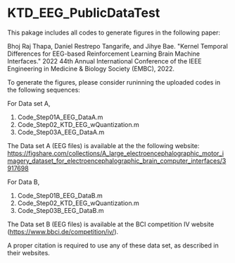 # KTD_EEG_PublicDataTest
This pakage includes all codes to generate figures in the following paper:

Bhoj Raj Thapa, Daniel Restrepo Tangarife, and Jihye Bae. "Kernel Temporal Differences for EEG-based Reinforcement Learning Brain Machine Interfaces." 2022 44th Annual International Conference of the IEEE Engineering in Medicine & Biology Society (EMBC), 2022.

To generate the figures, please consider runinning the uploaded codes in the following sequences:

For Data set A,
1. Code_Step01A_EEG_DataA.m
2. Code_Step02_KTD_EEG_wQuantization.m
3. Code_Step03A_EEG_DataA.m

The Data set A (EEG files) is available at the the following website: 
https://figshare.com/collections/A_large_electroencephalographic_motor_imagery_dataset_for_electroencephalographic_brain_computer_interfaces/3917698

For Data B,
1. Code_Step01B_EEG_DataB.m
2. Code_Step02_KTD_EEG_wQuantization.m
3. Code_Step03B_EEG_DataB.m

The Data set B (EEG files) is available at the BCI competition IV website (https://www.bbci.de/competition/iv/).

A proper citation is required to use any of these data set, as described in their websites.


